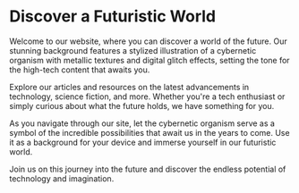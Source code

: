 <!--font:Poppins-->

# Discover a Futuristic World

Welcome to our website, where you can discover a world of the future. Our stunning background features a stylized illustration of a cybernetic organism with metallic textures and digital glitch effects, setting the tone for the high-tech content that awaits you.

Explore our articles and resources on the latest advancements in technology, science fiction, and more. Whether you're a tech enthusiast or simply curious about what the future holds, we have something for you.

As you navigate through our site, let the cybernetic organism serve as a symbol of the incredible possibilities that await us in the years to come. Use it as a background for your device and immerse yourself in our futuristic world.

Join us on this journey into the future and discover the endless potential of technology and imagination.

<!--

Write me markdown content of website with wallpaper:

"A stylized illustration of a cybernetic organism, with metallic textures and digital glitch effects."

The header of the page should not be copy of the text but rather a real content of the website which is using this wallpaper.


---


# Cybernetic Organism Wallpaper

Welcome to our website featuring a stunning wallpaper of a cybernetic organism. This stylized illustration showcases metallic textures and digital glitch effects, creating a unique and futuristic look.

Whether you're a fan of science fiction or just appreciate striking artwork, this wallpaper is sure to impress. Use it as the background for your desktop, phone, or tablet to add a touch of tech-inspired flair to your device.

Download the wallpaper now and enjoy the cutting-edge design of this cybernetic organism.


---


Heading should not include word "wallpaper". The website should not be about the wallpaper itself, wallpaper is just a related background, rewrite whole content.


---


# Welcome to Our Futuristic World

Step into a world of the future with our stunning website background featuring a stylized illustration of a cybernetic organism. With metallic textures and digital glitch effects, this artwork is sure to transport you to a high-tech world.

Our website offers a glimpse into this futuristic realm, with articles and resources on the latest advancements in technology, science fiction, and more. Whether you're a tech enthusiast or simply curious about what the future holds, we have something for you.

As you explore our website, let the cybernetic organism wallpaper serve as a reminder of the incredible possibilities that await us in the years to come. Download it as a background for your device and immerse yourself in our futuristic world.

Join us on this journey into the future and discover the endless potential of technology and imagination.


---


Heading is too long, rewrite whole content.


---


# Discover a Futuristic World

Welcome to our website, where you can discover a world of the future. Our stunning background features a stylized illustration of a cybernetic organism with metallic textures and digital glitch effects, setting the tone for the high-tech content that awaits you.

Explore our articles and resources on the latest advancements in technology, science fiction, and more. Whether you're a tech enthusiast or simply curious about what the future holds, we have something for you.

As you navigate through our site, let the cybernetic organism serve as a symbol of the incredible possibilities that await us in the years to come. Use it as a background for your device and immerse yourself in our futuristic world.

Join us on this journey into the future and discover the endless potential of technology and imagination.


---


Write me a Google font which is best fitting for the website.

Pick from the list:
- Dancing Script
- Raleway
- Great Vibes
- Open Sans
- Orbitron
- Poppins
- Barlow Condensed
- Lato
- Lobster
- Futura
- Montserrat
- Roboto
- Playfair Display
- IBM Plex Sans
- Inter
- Alegreya
- Exo 2


Write just the font name nothing else.


---


Poppins

-->
